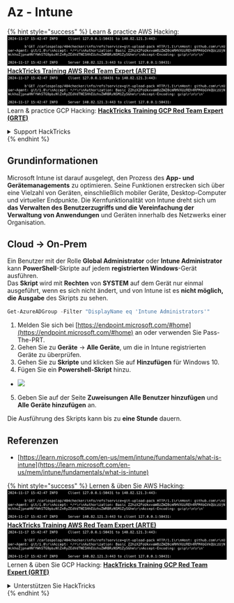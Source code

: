 # Az - Intune

{% hint style="success" %}
Learn & practice AWS Hacking:<img src="../../../.gitbook/assets/image (1).png" alt="" data-size="line">[**HackTricks Training AWS Red Team Expert (ARTE)**](https://training.hacktricks.xyz/courses/arte)<img src="../../../.gitbook/assets/image (1).png" alt="" data-size="line">\
Learn & practice GCP Hacking: <img src="../../../.gitbook/assets/image (2).png" alt="" data-size="line">[**HackTricks Training GCP Red Team Expert (GRTE)**<img src="../../../.gitbook/assets/image (2).png" alt="" data-size="line">](https://training.hacktricks.xyz/courses/grte)

<details>

<summary>Support HackTricks</summary>

* Check the [**subscription plans**](https://github.com/sponsors/carlospolop)!
* **Join the** 💬 [**Discord group**](https://discord.gg/hRep4RUj7f) or the [**telegram group**](https://t.me/peass) or **follow** us on **Twitter** 🐦 [**@hacktricks\_live**](https://twitter.com/hacktricks\_live)**.**
* **Share hacking tricks by submitting PRs to the** [**HackTricks**](https://github.com/carlospolop/hacktricks) and [**HackTricks Cloud**](https://github.com/carlospolop/hacktricks-cloud) github repos.

</details>
{% endhint %}

## Grundinformationen

Microsoft Intune ist darauf ausgelegt, den Prozess des **App- und Gerätemanagements** zu optimieren. Seine Funktionen erstrecken sich über eine Vielzahl von Geräten, einschließlich mobiler Geräte, Desktop-Computer und virtueller Endpunkte. Die Kernfunktionalität von Intune dreht sich um **das Verwalten des Benutzerzugriffs und die Vereinfachung der Verwaltung von Anwendungen** und Geräten innerhalb des Netzwerks einer Organisation.

## Cloud -> On-Prem

Ein Benutzer mit der Rolle **Global Administrator** oder **Intune Administrator** kann **PowerShell**-Skripte auf jedem **registrierten Windows**-Gerät ausführen.\
Das **Skript** wird mit **Rechten** von **SYSTEM** auf dem Gerät nur einmal ausgeführt, wenn es sich nicht ändert, und von Intune ist es **nicht möglich, die Ausgabe** des Skripts zu sehen.
```powershell
Get-AzureADGroup -Filter "DisplayName eq 'Intune Administrators'"
```
1. Melden Sie sich bei [https://endpoint.microsoft.com/#home](https://endpoint.microsoft.com/#home) an oder verwenden Sie Pass-The-PRT.
2. Gehen Sie zu **Geräte** -> **Alle Geräte**, um die in Intune registrierten Geräte zu überprüfen.
3. Gehen Sie zu **Skripte** und klicken Sie auf **Hinzufügen** für Windows 10.
4. Fügen Sie ein **Powershell-Skript** hinzu.
* ![](<../../../.gitbook/assets/image (264).png>)
5. Geben Sie auf der Seite **Zuweisungen** **Alle Benutzer hinzufügen** und **Alle Geräte hinzufügen** an.

Die Ausführung des Skripts kann bis zu **eine Stunde** dauern.

## Referenzen

* [https://learn.microsoft.com/en-us/mem/intune/fundamentals/what-is-intune](https://learn.microsoft.com/en-us/mem/intune/fundamentals/what-is-intune)

{% hint style="success" %}
Lernen & üben Sie AWS Hacking:<img src="../../../.gitbook/assets/image (1).png" alt="" data-size="line">[**HackTricks Training AWS Red Team Expert (ARTE)**](https://training.hacktricks.xyz/courses/arte)<img src="../../../.gitbook/assets/image (1).png" alt="" data-size="line">\
Lernen & üben Sie GCP Hacking: <img src="../../../.gitbook/assets/image (2).png" alt="" data-size="line">[**HackTricks Training GCP Red Team Expert (GRTE)**<img src="../../../.gitbook/assets/image (2).png" alt="" data-size="line">](https://training.hacktricks.xyz/courses/grte)

<details>

<summary>Unterstützen Sie HackTricks</summary>

* Überprüfen Sie die [**Abonnementpläne**](https://github.com/sponsors/carlospolop)!
* **Treten Sie der** 💬 [**Discord-Gruppe**](https://discord.gg/hRep4RUj7f) oder der [**Telegram-Gruppe**](https://t.me/peass) bei oder **folgen** Sie uns auf **Twitter** 🐦 [**@hacktricks\_live**](https://twitter.com/hacktricks\_live)**.**
* **Teilen Sie Hacking-Tricks, indem Sie PRs an die** [**HackTricks**](https://github.com/carlospolop/hacktricks) und [**HackTricks Cloud**](https://github.com/carlospolop/hacktricks-cloud) GitHub-Repos senden.

</details>
{% endhint %}

